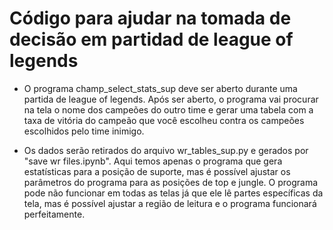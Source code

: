 # Código para ajudar na tomada de decisão em partidad de league of legends

- O programa champ_select_stats_sup deve ser aberto durante uma partida de league of legends. Após ser aberto, o programa vai procurar na tela o nome
dos campeões do outro time e gerar uma tabela com a taxa de vitória do campeão que você escolheu contra os campeões escolhidos pelo time inimigo.

- Os dados serão retirados do arquivo wr_tables_sup.py e gerados por "save wr files.ipynb". Aqui temos apenas o programa que gera estatísticas para a
posição de suporte, mas é possível ajustar os parâmetros do programa para as posições de top e jungle. O programa pode não funcionar em todas as telas
já que ele lê partes específicas da tela, mas é possível ajustar a região de leitura e o programa funcionará perfeitamente.
